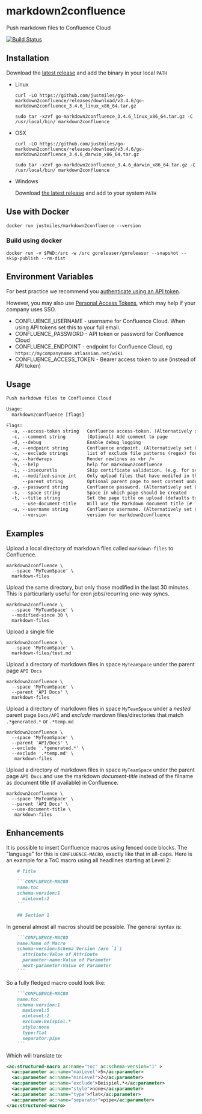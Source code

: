 # markdown2confluence

Push markdown files to Confluence Cloud

[![Build Status](https://drone.justmiles.io/api/badges/justmiles/go-markdown2confluence/status.svg)](https://drone.justmiles.io/justmiles/go-markdown2confluence)

## Installation

Download the [latest
release](https://github.com/justmiles/go-markdown2confluence/releases)
and add the binary in your local `PATH`

- Linux

  ```shell
  curl -LO https://github.com/justmiles/go-markdown2confluence/releases/download/v3.4.6/go-markdown2confluence_3.4.6_linux_x86_64.tar.gz

  sudo tar -xzvf go-markdown2confluence_3.4.6_linux_x86_64.tar.gz -C /usr/local/bin/ markdown2confluence
  ```

- OSX

  ```shell
  curl -LO https://github.com/justmiles/go-markdown2confluence/releases/download/v3.4.6/go-markdown2confluence_3.4.6_darwin_x86_64.tar.gz

  sudo tar -xzvf go-markdown2confluence_3.4.6_darwin_x86_64.tar.gz -C /usr/local/bin/ markdown2confluence
  ```

- Windows

  Download [the latest release](https://github.com/justmiles/go-markdown2confluence/releases/download/v3.4.6/go-markdown2confluence_3.4.6_windows_x86_64.tar.gz) and add to your system `PATH`

## Use with Docker

```shell
docker run justmiles/markdown2confluence --version
```

### Build using docker

```shell
docker run -v $PWD:/src -w /src goreleaser/goreleaser --snapshot --skip-publish --rm-dist
```

## Environment Variables

For best practice we recommend you [authenticate using an API token](https://id.atlassian.com/manage/api-tokens).

However, you may also use [Personal Access Tokens](https://confluence.atlassian.com/enterprise/using-personal-access-tokens-1026032365.html),
which may help if your company uses SSO.

- CONFLUENCE_USERNAME - username for Confluence Cloud. When using API tokens set this to your full email.
- CONFLUENCE_PASSWORD - API token or password for Confluence Cloud
- CONFLUENCE_ENDPOINT - endpoint for Confluence Cloud, eg `https://mycompanyname.atlassian.net/wiki`
- CONFLUENCE_ACCESS_TOKEN - Bearer access token to use (instead of API token)

## Usage

```txt
Push markdown files to Confluence Cloud

Usage:
  markdown2confluence [flags]

Flags:
  -a, --access-token string   Confluence access-token. (Alternatively set CONFLUENCE_ACCESS_TOKEN environment variable)
  -c, --comment string        (Optional) Add comment to page
  -d, --debug                 Enable debug logging
  -e, --endpoint string       Confluence endpoint. (Alternatively set CONFLUENCE_ENDPOINT environment variable) (default "https://mydomain.atlassian.net/wiki")
  -x, --exclude strings       list of exclude file patterns (regex) for that will be applied on markdown file paths
  -w, --hardwraps             Render newlines as <br />
  -h, --help                  help for markdown2confluence
  -i, --insecuretls           Skip certificate validation. (e.g. for self-signed certificates)
  -m, --modified-since int    Only upload files that have modifed in the past n minutes
      --parent string         Optional parent page to nest content under
  -p, --password string       Confluence password. (Alternatively set CONFLUENCE_PASSWORD environment variable)
  -s, --space string          Space in which page should be created
  -t, --title string          Set the page title on upload (defaults to filename without extension)
      --use-document-title    Will use the Markdown document title (# Title) if available
  -u, --username string       Confluence username. (Alternatively set CONFLUENCE_USERNAME environment variable)
      --version               version for markdown2confluence
```

## Examples

Upload a local directory of markdown files called `markdown-files` to Confluence.

```shell
markdown2confluence \
  --space 'MyTeamSpace' \
  markdown-files
```

Upload the same directory, but only those modified in the last 30 minutes. This is particurlarly useful for cron jobs/recurring one-way syncs.

```shell
markdown2confluence \
  --space 'MyTeamSpace' \
  --modified-since 30 \
  markdown-files
```

Upload a single file

```shell
markdown2confluence \
  --space 'MyTeamSpace' \
  markdown-files/test.md
```

Upload a directory of markdown files in space `MyTeamSpace` under the parent page `API Docs`

```shell
markdown2confluence \
  --space 'MyTeamSpace' \
  --parent 'API Docs' \
  markdown-files
```

Upload a directory of markdown files in space `MyTeamSpace` under a _nested_ parent page `Docs/API` and _exclude_ mardown files/directories that match `.*generated.*` or `.*temp.md`

```shell
markdown2confluence \
  --space 'MyTeamSpace' \
  --parent 'API/Docs' \
  --exclude '.*generated.*' \
  --exclude '.*temp.md' \
   markdown-files
```

Upload a directory of markdown files in space `MyTeamSpace` under the parent page `API Docs` and use the markdown _document-title_ instead of the filname as document title (if available) in Confluence.

```shell
markdown2confluence \
  --space 'MyTeamSpace' \
  --parent 'API Docs' \
  --use-document-title \
   markdown-files
```

## Enhancements

It is possible to insert Confluence macros using fenced code blocks.
The "language" for this is `CONFLUENCE-MACRO`, exactly like that in all-caps.
Here is an example for a ToC macro using all headlines starting at Level 2:

````markdown
    # Title

    ```CONFLUENCE-MACRO
    name:toc
    schema-version:1
      minLevel:2
    ```

    ## Section 1
````

In general almost all macros should be possible.
The general syntax is:

````markdown
    ```CONFLUENCE-MACRO
    name:Name of Macro
    schema-version:Schema Version (use `1`)
      attribute:Value of Attribute
      parameter-name:Value of Parameter
      next-parameter:Value of Parameter
    ```
````

So a fully fledged macro could look like:

````markdown
    ```CONFLUENCE-MACRO
    name:toc
    schema-version:1
      maxLevel:5
      minLevel:2
      exclude:Beispiel.*
      style:none
      type:flat
      separator:pipe
    ```
````

Which will translate to:

```XML
<ac:structured-macro ac:name="toc" ac:schema-version="1" >
  <ac:parameter ac:name="maxLevel">5</ac:parameter>
  <ac:parameter ac:name="minLevel">2</ac:parameter>
  <ac:parameter ac:name="exclude">Beispiel.*</ac:parameter>
  <ac:parameter ac:name="style">none</ac:parameter>
  <ac:parameter ac:name="type">flat</ac:parameter>
  <ac:parameter ac:name="separator">pipe</ac:parameter>
</ac:structured-macro>
```
